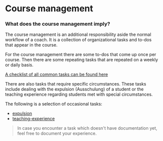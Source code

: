 # Course management

### What does the course management imply?

The course management is an additional responsibility aside the normal workflow of a coach. It is a collection of organizational tasks and to-dos that appear in the course.

For the course management there are some to-dos that come up once per course. Then there are some repeating tasks that are repeated on a weekly or daily basis.

[A checklist of all common tasks can be found here](./tasks.md)

There are also tasks that require specific circumstances. These tasks include dealing with
the expulsion (Ausschulung) of a student or the teaching experience regarding students met with special circumstances.

The following is a selection of occasional tasks:

- [expulsion](./resources/expulsions.md)
- [teaching-experience](./resources/teaching-experiences.md)

> In case you encounter a task which doesn't have documentation yet, feel free to document your experience.
